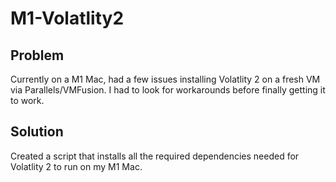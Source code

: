 # M1-Volatlity2
## Problem
Currently on a M1 Mac, had a few issues installing Volatlity 2 on a fresh VM via Parallels/VMFusion. I had to look for workarounds before finally getting it to work. 
## Solution
Created a script that installs all the required dependencies needed for Volatlity 2 to run on my M1 Mac.
